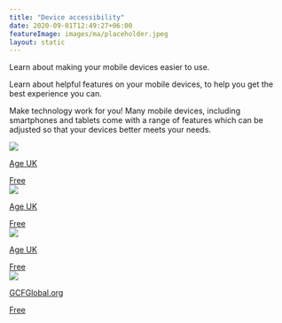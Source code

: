 ```yaml
---
title: "Device accessibility"
date: 2020-09-01T12:49:27+06:00
featureImage: images/ma/placeholder.jpeg
layout: static
---
```


Learn about making your mobile devices easier to use.

Learn about helpful features on your mobile devices, to help you get the best experience you can.

Make technology work for you! Many mobile devices, including smartphones and tablets come with a range of features which can be adjusted so that your devices better meets your needs.

<a class="ma-link" href="https://www.ageuk.org.uk/information-advice/work-learning/technology-internet/device-accessibility/"><div class="ma-card"><div class="ma-icon"><img src ="/images/icon-check.png"/></div><div class="ma-name"><p>Age UK</p></div><div class="ma-paid-text"><span>Free</span></div></div></a><a class="ma-link" href="https://www.ageuk.org.uk/information-advice/work-learning/technology-internet/downloading-apps/"><div class="ma-card"><div class="ma-icon"><img src ="/images/icon-check.png"/></div><div class="ma-name"><p>Age UK</p></div><div class="ma-paid-text"><span>Free</span></div></div></a><a class="ma-link" href="https://www.ageuk.org.uk/information-advice/work-learning/technology-internet/online-terms/"><div class="ma-card"><div class="ma-icon"><img src ="/images/icon-check.png"/></div><div class="ma-name"><p>Age UK</p></div><div class="ma-paid-text"><span>Free</span></div></div></a><a class="ma-link" href="https://edu.gcfglobal.org/en/topics/smartphonesandtablets/"><div class="ma-card"><div class="ma-icon"><img src ="/images/icon-check.png"/></div><div class="ma-name"><p>GCFGlobal.org</p></div><div class="ma-paid-text"><span>Free</span></div></div></a>  

<br/><br/>






